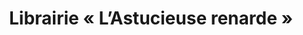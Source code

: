 ---
title: "Librairie « L’Astucieuse renarde »"
url: /bedoin/librairie-lastucieuse-renarde-place-de-la-bourgade/
shop: Bücher
---